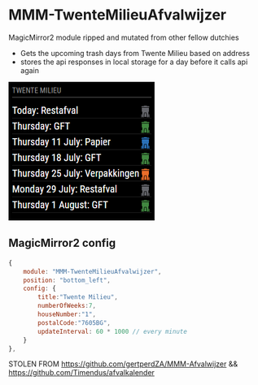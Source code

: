 # MMM-TwenteMilieuAfvalwijzer
MagicMirror2 module ripped and mutated from other fellow dutchies

- Gets the upcoming trash days from Twente Milieu based on address
- stores the api responses in local storage for a day before it calls api again

![wouw coolio](./screenshot.png)

## MagicMirror2 config
```javascript
{
    module: "MMM-TwenteMilieuAfvalwijzer",
    position: "bottom_left",
    config: {
        title:"Twente Milieu",
        numberOfWeeks:7,
        houseNumber:"1",
        postalCode:"7605BG",
        updateInterval: 60 * 1000 // every minute
    }
},
```

STOLEN FROM https://github.com/gertperdZA/MMM-Afvalwijzer
&& https://github.com/Timendus/afvalkalender